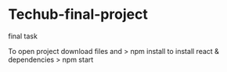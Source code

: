 # Techub-final-project
final task

To open project download files and  > npm install 
to install react & dependencies > npm start
